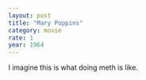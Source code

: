 ```yaml
---
layout: post
title: "Mary Poppins"
category: movie
rate: 1
year: 1964
---
```


I imagine this is what doing meth is like.
